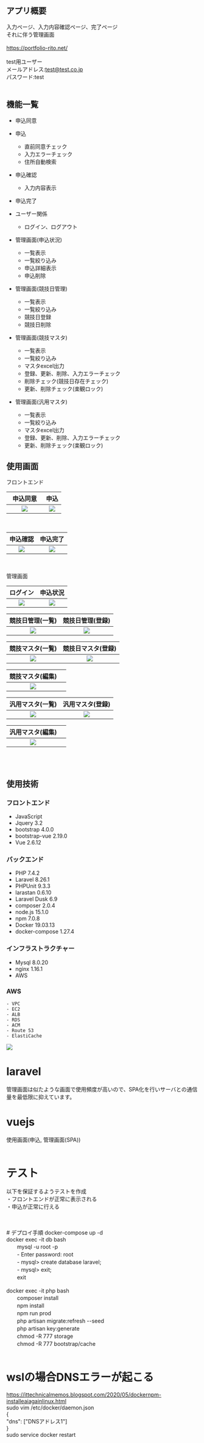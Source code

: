 ## アプリ概要
入力ページ、入力内容確認ページ、完了ページ<br>
それに伴う管理画面<br>
<br>
https://portfolio-rito.net/<br>
<br>
test用ユーザー<br>
メールアドレス:test@test.co.jp<br>
パスワード:test<br>
<br>

## 機能一覧
- 申込同意

- 申込
    - 直前同意チェック
    - 入力エラーチェック
    - 住所自動検索
    
- 申込確認
    - 入力内容表示
    
- 申込完了
    
- ユーザー関係
    - ログイン、ログアウト
    
- 管理画面(申込状況)
    - 一覧表示
    - 一覧絞り込み
    - 申込詳細表示
    - 申込削除
    
- 管理画面(競技日管理)
    - 一覧表示
    - 一覧絞り込み
    - 競技日登録
    - 競技日削除

- 管理画面(競技マスタ)
    - 一覧表示
    - 一覧絞り込み
    - マスタexcel出力
    - 登録、更新、削除、入力エラーチェック
    - 削除チェック(競技日存在チェック)
    - 更新、削除チェック(楽観ロック)

- 管理画面(汎用マスタ)
    - 一覧表示
    - 一覧絞り込み
    - マスタexcel出力
    - 登録、更新、削除、入力エラーチェック
    - 更新、削除チェック(楽観ロック)

## 使用画面

フロントエンド

| 申込同意　| 申込  |
| :----: | :----: |
| <img src="https://user-images.githubusercontent.com/72111956/107872605-b1408700-6eee-11eb-93bc-f0bc2ef7329f.png">   | <img src="https://user-images.githubusercontent.com/72111956/107872607-b1d91d80-6eee-11eb-812d-406d8fd36ba0.png">   |
<br>

| 申込確認 | 申込完了 |
| :----: | :----: |
| <img src="https://user-images.githubusercontent.com/72111956/107872608-b271b400-6eee-11eb-9ce6-f4219c2a23e5.png"> | <img src="https://user-images.githubusercontent.com/72111956/107872760-d681c500-6eef-11eb-9ff4-047be1499554.png"> |
<br>

管理画面

| ログイン | 申込状況 |
| :----: | :----: |
| <img src="https://user-images.githubusercontent.com/72111956/107872726-9589b080-6eef-11eb-8ae3-b016c78ef8c4.png"> | <img src="https://user-images.githubusercontent.com/72111956/108623828-6e4d5900-7484-11eb-925f-52109b47854d.png"> |

| 競技日管理(一覧) | 競技日管理(登録) |
| :----: | :----: |
| <img src="https://user-images.githubusercontent.com/72111956/107872595-ae459680-6eee-11eb-9a49-b12d2240571a.png"> | <img src="https://user-images.githubusercontent.com/72111956/107872691-55c2c900-6eef-11eb-9c26-a43027681250.png"> |

| 競技マスタ(一覧) | 競技日マスタ(登録) |
| :----: | :----: |
| <img src="https://user-images.githubusercontent.com/72111956/107872598-af76c380-6eee-11eb-8cd4-7117dab2d594.png"> | <img src="https://user-images.githubusercontent.com/72111956/107872599-b00f5a00-6eee-11eb-9667-0e66737cbdd8.png"> |

| 競技マスタ(編集) ||
| :----: | :----: |
| <img src="https://user-images.githubusercontent.com/72111956/107873831-ccb08f80-6ef8-11eb-8af9-2f5e03302b7b.png"> ||

| 汎用マスタ(一覧) | 汎用マスタ(登録) |
| :----: | :----: |
| <img src="https://user-images.githubusercontent.com/72111956/107873916-4183c980-6ef9-11eb-91b1-4922e037a1e0.png"> | <img src="https://user-images.githubusercontent.com/72111956/107872604-b1408700-6eee-11eb-95b8-1c4934a46221.png"> |

| 汎用マスタ(編集) ||
| :----: | :----: |
| <img src="https://user-images.githubusercontent.com/72111956/108779922-ffb6eb00-75aa-11eb-8389-c206df341c87.png"> ||

<br>
<br>

## 使用技術

### フロントエンド
- JavaScript
- Jquery 3.2
- bootstrap 4.0.0
- bootstrap-vue 2.19.0
- Vue 2.6.12

### バックエンド
- PHP 7.4.2
- Laravel 8.26.1
- PHPUnit 9.3.3
- larastan 0.6.10
- Laravel Dusk 6.9
- composer 2.0.4
- node.js 15.1.0
- npm 7.0.8
- Docker 19.03.13
- docker-compose 1.27.4

### インフラストラクチャー
- Mysql 8.0.20
- nginx 1.16.1
- AWS

### AWS
    - VPC
    - EC2
    - ALB
    - RDS
    - ACM
    - Route 53
    - ElastiCache
<img src="https://user-images.githubusercontent.com/72111956/108617259-1f89ca00-7458-11eb-8f50-c74be1598966.png">

# laravel
管理画面は似たような画面で使用頻度が高いので、SPA化を行いサーバとの通信量を最低限に抑えています。
<br>

# vuejs
使用画面(申込, 管理画面(SPA))<br>
<br>

# テスト
以下を保証するようテストを作成<br>
・フロントエンドが正常に表示される<br>
・申込が正常に行える<br>
<br>

<br>
# デプロイ手順
docker-compose up -d<br>
docker exec -it db bash<br>
　　mysql -u root -p<br>
　　- Enter password: root<br>
　　- mysql> create database laravel;<br>
　　- mysql> exit;<br>
　　exit<br>
<br>
docker exec -it php bash<br>
　　composer install<br>
　　npm install<br>
　　npm run prod<br>
　　php artisan migrate:refresh --seed<br>
　　php artisan key:generate<br>
　　chmod -R 777 storage<br>
　　chmod -R 777 bootstrap/cache<br>
<br>

# wslの場合DNSエラーが起こる
https://ittechnicalmemos.blogspot.com/2020/05/dockernpm-installeaiagainlinux.html<br>
sudo vim /etc/docker/daemon.json<br>
  {<br>
      "dns": ["DNSアドレス1"]<br>
  }<br>
sudo service docker restart<br>
